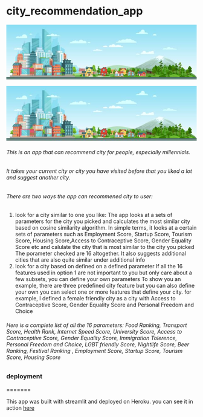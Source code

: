 # city_recommendation_app

![image](picture/city1.jpeg)

<img src="picture/city1.jpeg" alt="city" width="2000"/>

###### This is an app that can recommend city for people, especially millennials. 
###### It takes your current city or city you have visited before that you liked a lot and suggest another city. 

###### There are two ways the app can recommened city to user:
1. look for a city similar to one you like: 
        The app looks at a sets of parameters for the city you picked and calculates the most similar city based on cosine similarity algorithm. 
        In simple terms, it looks at a certain sets of parameters such as Employment Score, Startup Score, Tourism Score, Housing Score,Access to Contraceptive Score, Gender Equality Score etc and calulate the city that is most similar to the city you picked
        The porameter checked are 16 altogether. It also suggests additional cities that are also quite similar under additional info
2. look for a city based on defined on a defined parameter
        If all the 16 features used in option 1 are not important to you but only care about a few subsets, you can define your own parameters
        To show you an example, there are three predefined city feature but you can also define your own 
        you can select one or more features that define your city.  for example, I defined a female friendly city as a city with Access to Contraceptive Score, Gender Equality Score and Personal Freedom and Choice

###### Here is a complete list of all the 16 parameters: Food Ranking, Transport Score, Health Rank, Internet Speed Score, University Score, Access to Contraceptive Score, Gender Equality Score, Immigration Tolerence, Personal Freedom and Choice, LGBT friendly Score, Nightlife Score, Beer Ranking,  Festival Ranking , Employment Score, Startup Score, Tourism Score, Housing Score
       

### deployment 
=======

This app was built with streamlit and deployed on Heroku. you can see it in action [here](https://ohteedee-city-recommender.herokuapp.com/) 

### 




